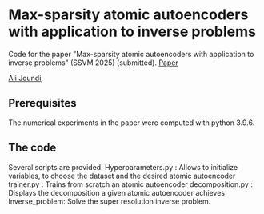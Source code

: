 # Max-sparsity atomic autoencoders with application to inverse problems

Code for the paper "Max-sparsity atomic autoencoders with application to inverse problems" (SSVM 2025)
(submitted).
[Paper](https://example.org)

[Ali Joundi](ali.joundi@u-bordeaux.fr), 



## Prerequisites
The numerical experiments in the paper were computed with python 3.9.6.


## The code
Several scripts are provided. 
Hyperparameters.py : Allows to initialize variables, to choose the dataset and the desired atomic autoencoder 
trainer.py : Trains from scratch an atomic autoencoder
decomposition.py : Displays the decomposition a given atomic autoencoder achieves
Inverse_problem: Solve the super resolution inverse problem. 

